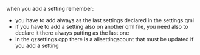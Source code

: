 when you add a setting remember:
- you have to add always as the last settings declared in the settings.qml
- if you have to add a setting also on another qml file, you need also to declare it there always putting as the last one
- in the qzsettings.cpp there is a allsettingscount that must be updated if you add a setting
